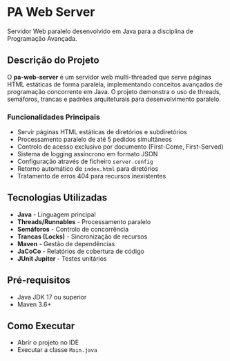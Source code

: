 # PA Web Server

Servidor Web paralelo desenvolvido em Java para a disciplina de Programação Avançada.

## Descrição do Projeto

O **pa-web-server** é um servidor web multi-threaded que serve páginas HTML estáticas de forma paralela, implementando conceitos avançados de programação concorrente em Java. O projeto demonstra o uso de threads, semáforos, trancas e padrões arquiteturais para desenvolvimento paralelo.

### Funcionalidades Principais

- Servir páginas HTML estáticas de diretórios e subdiretórios
- Processamento paralelo de até 5 pedidos simultâneos
- Controlo de acesso exclusivo por documento (First-Come, First-Served)
- Sistema de logging assíncrono em formato JSON
- Configuração através de ficheiro `server.config`
- Retorno automático de `index.html` para diretórios
- Tratamento de erros 404 para recursos inexistentes

## Tecnologias Utilizadas

- **Java** - Linguagem principal
- **Threads/Runnables** - Processamento paralelo
- **Semáforos** - Controlo de concorrência
- **Trancas (Locks)** - Sincronização de recursos
- **Maven** - Gestão de dependências
- **JaCoCo** - Relatórios de cobertura de código
- **JUnit Jupiter** - Testes unitários

## Pré-requisitos

- Java JDK 17 ou superior
- Maven 3.6+

## Como Executar

- Abrir o projeto no IDE
- Executar a classe `Main.java`
